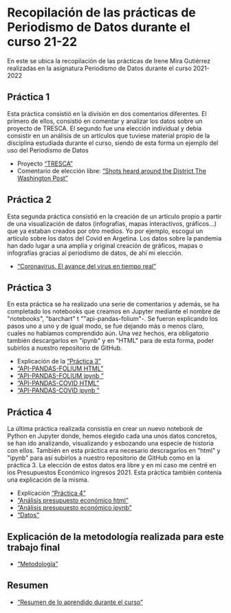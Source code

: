 # Recopilación de las prácticas de Periodismo de Datos durante el curso 21-22
En este se ubica la recopilación de las prácticas de Irene Mira Gutiérrez realizadas en la asignatura Periodismo de Datos durante el curso 2021-2022
## Práctica 1
Esta práctica consistió en la división en dos comentarios diferentes. El primero de ellos, consistió en comentar y analizar los datos sobre un proyecto de TRESCA. El segundo fue una elección individual y debía consistir en un análisis de un artículos que tuviese material propio de la disciplina estudiada durante el curso, siendo de esta forma un ejemplo del uso del Periodismo de Datos
- Proyecto [“TRESCA”](practica-1-tresca.md) 
- Comentario de elección libre: [“Shots heard around the District The Washington Post”](practica-1-libre.md) 
## Práctica 2
Esta segunda práctica consistió en la creación de un artículo propio a partir de una visualización de datos (infografías, mapas interactivos, gráficos...) que ya estaban creados por otro medios. Yo por ejemplo, escoguí un artículo sobre los datos del Covid en Argetina. Los datos sobre la pandemia han dado lugar a una amplia y original creación de gráficos, mapas o infografías gracias al periodismo de datos, de ahí mi elección.
-  [“Coronavirus. El avance del virus en tiempo real”](practica-2.md) 
## Práctica 3
En esta práctica se ha realizado una serie de comentarios y además, se ha completado los notebooks que creamos en Jupyter mediante el nombre de "notebooks", "barchart" t ""api-pandas-folium"-. Se fueron explicando los pasos uno a uno y de igual modo, se fue dejando más o menos claro, cuales no habíamos comprendido aún. Una vez hechos, era obligatorio también descargarlos en "ipynb" y en "HTML" para de esta forma, poder subirlos a nuestro repositorio de GitHub. 
- Explicación de la  [“Práctica 3”](https://github.com/Pontedatos/IreneMira/blob/46948cebbb6dc62d96fd1e387fef879cc1f1d677/Practica%203.md)
- [“API-PANDAS-FOLIUM HTML”](https://github.com/Pontedatos/IreneMira/blob/46948cebbb6dc62d96fd1e387fef879cc1f1d677/API-pandas-folium(1).html)
- [“API-PANDAS-FOLIUM ipynb ”](https://github.com/Pontedatos/IreneMira/blob/46948cebbb6dc62d96fd1e387fef879cc1f1d677/API-pandas-folium(1).ipynb)
- [“API-PANDAS-COVID HTML”](https://github.com/Pontedatos/IreneMira/blob/46948cebbb6dc62d96fd1e387fef879cc1f1d677/phyton-api-covid19-pandas(1).html)
-  [“API-PANDAS-COVID ipynb ”](https://github.com/Pontedatos/IreneMira/blob/46948cebbb6dc62d96fd1e387fef879cc1f1d677/phyton-api-covid19-pandas(1).ipynb)
## Práctica 4
La última práctica realizada consistía en crear un nuevo notebook de Python en Jupyter donde, hemos elegido cada una unos datos concretos, se han ido analizando, visualizando y esbozando una especie de historia con ellos. También en esta práctica era necesario descragarlos en "html" y "ipynb" para así subirlos a nuestro repositorio de GitHub como en la práctica 3. La elección de estos datos era libre y en mi caso me centré en los Presupuestos Económico ingresos 2021. Esta práctica también contenía una explicación de la misma.
- Explicación  [“Práctica 4”](https://github.com/Pontedatos/IreneMira/blob/46948cebbb6dc62d96fd1e387fef879cc1f1d677/Pr%C3%A1ctica.md)
-  [“Análisis presupuesto económico html”](https://github.com/Pontedatos/IreneMira/blob/8204ef0546e7c94bc61a181a7db660e5aea245f4/python-csv-presupuesto-pandas.html)
-  [“Análisis presupuesto económico ipynb”](https://github.com/Pontedatos/IreneMira/blob/8204ef0546e7c94bc61a181a7db660e5aea245f4/python-csv-presupuesto-pandas.ipynb)
-   [“Datos”](https://github.com/IreneMira/Repositorio-IreneMira/blob/1305791ff7621ad75196886e93c0b2d583023a8b/practica-4/practica-4.csv.csv)
## Explicación de la metodología realizada para este trabajo final
- [“Metodología”](metodologia.md)
## Resumen 
- [“Resumen de lo aprendido durante el curso”](Resumen.md)
